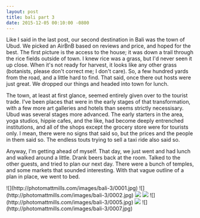 ```yaml
---
layout: post
title: bali part 3
date: 2015-12-05 00:10:00 -0800
---
```


Like I said in the last post, our second destination in Bali was the town of Ubud. We picked an AirBnB based on reviews and price, and hoped for the best. The first picture is the access to the house; it was down a trail through the rice fields outside of town. I knew rice was a grass, but I'd never seen it up close. When it's not ready for harvest, it looks like any other grass (botanists, please don't correct me; I don't care). So, a few hundred yards from the road, and a little hard to find. That said, once there out hosts were just great. We dropped our things and headed into town for lunch.

The town, at least at first glance, seemed entirely given over to the tourist trade. I've been places that were in the early stages of that transformation, with a few more art galleries and hotels than seems strictly necessisary. Ubud was several stages more advanced. The early starters in the area, yoga studios, hippie cafes, and the like, had become deeply entrenched institutions, and all of the shops except the grocery store were for tourists only. I mean, there were no signs that said so, but the prices and the people in them said so. The endless touts trying to sell a taxi ride also said so.

Anyway, I'm getting ahead of myself. That day, we just went and had lunch and walked around a little. Drank beers back at the room. Talked to the other guests, and tried to plan our next day. There were a bunch of temples, and some markets that sounded interesting. With that vague outline of a plan in place, we went to bed. 

<span style="display:block;" class="center">
  ![](http://photomattmills.com/images/bali-3/0001.jpg)
  ![](http://photomattmills.com/images/bali-3/0002.jpg)
  <img class="vertical" src="http://photomattmills.com/images/bali-3/0003.jpg">
  <img class="vertical" src="http://photomattmills.com/images/bali-3/0004.jpg">
  ![](http://photomattmills.com/images/bali-3/0005.jpg)
  <img class="vertical" src="http://photomattmills.com/images/bali-3/0006.jpg">
  ![](http://photomattmills.com/images/bali-3/0007.jpg)
</span>
